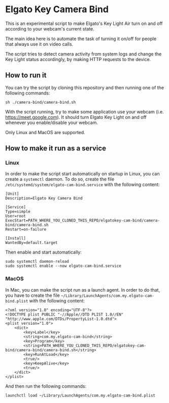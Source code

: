 # Elgato Key Camera Bind

This is an experimental script to make Elgato's Key Light Air turn on and off according to your webcam's current state.

The main idea here is to automate the task of turning it on/off for people that always use it on video calls.

The script tries to detect camera activity from system logs and change the Key Light status accordingly, by making HTTP requests to the device.

## How to run it

You can try the script by cloning this repository and then running one of the following commands:

`sh ./camera-bind/camera-bind.sh`

With the script running, try to make some application use your webcam (i.e. https://meet.google.com). It should turn Elgato Key Light on and off whenever you enable/disable your webcam.

Only Linux and MacOS are supported.

## How to make it run as a service

### Linux

In order to make the script start automatically on startup in Linux, you can create a `systemctl` daemon. To do so, create the file `/etc/systemd/system/elgato-cam-bind.service` with the following content:

```
[Unit]
Description=Elgato Key Camera Bind

[Service]
Type=simple
User=root
ExecStart=PATH_WHERE_YOU_CLONED_THIS_REPO/elgatokey-cam-bind/camera-bind/camera-bind.sh
Restart=on-failure

[Install]
WantedBy=default.target
```

Then enable and start automatically:

```
sudo systemctl daemon-reload
sudo systemctl enable --now elgato-cam-bind.service
```

### MacOS

In Mac, you can make the script run as a launch agent. In order to do that, you have to create the file `~/Library/LaunchAgents/com.my.elgato-cam-bind.plist` with the following content:

```
<?xml version="1.0" encoding="UTF-8"?>
<!DOCTYPE plist PUBLIC "-//Apple//DTD PLIST 1.0//EN" "http://www.apple.com/DTDs/PropertyList-1.0.dtd">
<plist version="1.0">
	<dict>
		<key>Label</key>
		<string>com.my.elgato-cam-bind</string>
		<key>Program</key>
		<string>PATH_WHERE_YOU_CLONED_THIS_REPO/elgatokey-cam-bind/camera-bind/camera-bind.sh</string>
		<key>RunAtLoad</key>
		<true/>
		<key>KeepAlive</key>
		<true/>
	</dict>
</plist>
```

And then run the following commands:

```
launchctl load ~/Library/LaunchAgents/com.my.elgato-cam-bind.plist
```

